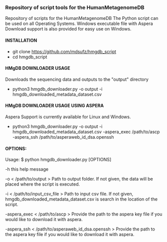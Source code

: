 ### Repository of script tools for the HumanMetagenomeDB

Repository of scripts for the HumanMetagenomeDB
The Python script can be used on all Operating Systems.
Windows executable file with Aspera Download support is also provided for easy use on Windows.

#### INSTALLATION

- git clone https://github.com/mdsufz/hmgdb_script
- cd hmgdb_script

#### HMgDB DOWNLOADER USAGE
Downloads the sequencing data and outputs to the "output" directory
- python3 hmgdb_downloader.py -o output -i hmgdb_downloaded_metadata_dataset.csv

#### HMgDB DOWNLOADER USAGE USING ASPERA
Aspera Support is currently available for Linux and Windows.

- python3 hmgdb_downloader.py -o output -i hmgdb_downloaded_metadata_dataset.csv -aspera_exec /path/to/ascp -aspera_ssh /path/to/asperaweb_id_dsa.openssh

#### OPTIONS:

Usage: $ python hmgdb_downloader.py [OPTIONS]

-h        	 this help message

-o     		 < /path/to/output > 			Path to output folder. If not given, the data will be placed where the script is executed.

-i     		 < /path/to/input_csv_file > 		Path to input csv file. If not given, hmgdb_downloaded_metadata_dataset.csv is search in the location of the script.

-aspera_exec 	 < /path/to/ascp >			Provide the path to the aspera key file if you would like to download it with aspera.

-aspera_ssh 	 < /path/to/asperaweb_id_dsa.openssh >	Provide the path to the aspera key file if you would like to download it with aspera.
